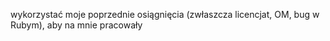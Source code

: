 wykorzystać moje poprzednie osiągnięcia (zwłaszcza licencjat, OM, bug w Rubym), aby na mnie pracowały